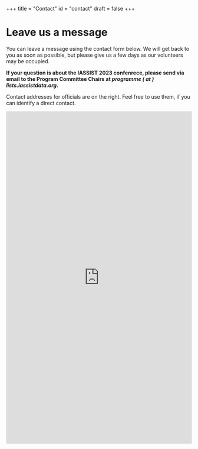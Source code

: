 +++
title = "Contact"
id = "contact"
draft = false
+++

# Leave us a message

<!--** **Contact form is not yet activated!** **-->
<!--
<iframe src="https://docs.google.com/forms/d/e/{{ .Get "src" }}/viewform?embedded=true" width="{{ .Get "width" }}" height="{{ .Get "height" }}" frameborder="0" marginheight="0" marginwidth="0">Loading…</iframe>-->

You can leave a message using the contact form below. We will get back to you as soon as possible, but please give us a few days as our volunteers may be occupied. 

**If your question is about the IASSIST 2023 confenrece, please send via email to the Program Committee Chairs at *programme ( at ) lists.iassistdata.org.***

Contact addresses for officials are on the right. Feel free to use them, if you can identify a direct contact.

<iframe src="https://docs.google.com/forms/d/e/1FAIpQLSfCSOINnbmvLYYgJHz12xY79ifAIeMRItGK_WRgH5tWsv45lg/viewform?embedded=true" width="100%" height="900" frameborder="0" marginheight="0" marginwidth="0">Loading…</iframe>
